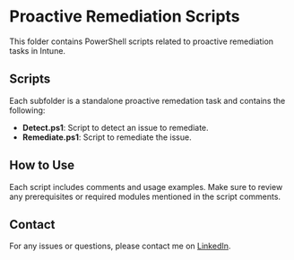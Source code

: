 # Proactive Remediation Scripts

This folder contains PowerShell scripts related to proactive remediation tasks in Intune. 

## Scripts

Each subfolder is a standalone proactive remedation task and contains the following:

- **Detect.ps1**: Script to detect an issue to remediate.
- **Remediate.ps1**: Script to remediate the issue.

## How to Use

Each script includes comments and usage examples. Make sure to review any prerequisites or required modules mentioned in the script comments.

## Contact

For any issues or questions, please contact me on [LinkedIn](https://www.linkedin.com/in/damianayres/).
